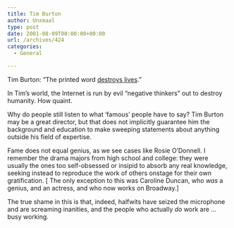 ```yaml
---
title: Tim Burton
author: Unxmaal
type: post
date: 2001-08-09T00:00:00+00:00
url: /archives/424
categories:
  - General

---
```

Tim Burton: &#8220;The printed word <A HREF="http://us.imdb.com/PeopleNews/2001/20010727.html">destroys lives</A>.&#8221; 

In Tim&#8217;s world, the Internet is run by evil &#8220;negative thinkers&#8221; out to destroy humanity. How quaint.

Why do people still listen to what &#8216;famous&#8217; people have to say? Tim Burton may be a great director, but that does not implicitly guarantee him the background and education to make sweeping statements about anything outside his field of expertise. 

Fame does not equal genius, as we see cases like Rosie O&#8217;Donnell. I remember the drama majors from high school and college: they were usually the ones too self-obsessed or insipid to absorb any real knowledge, seeking instead to reproduce the work of others onstage for their own gratification. [ The only exception to this was Caroline Duncan, who _was_ a genius, and an actress, and who now works on Broadway.] 

The true shame in this is that, indeed, halfwits have seized the microphone and are screaming inanities, and the people who actually _do_ work are &#8230; busy working.